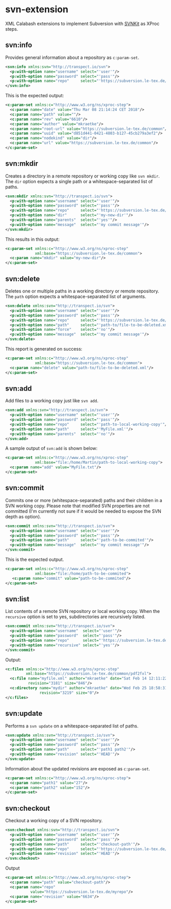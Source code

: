 # svn-extension
XML Calabash extensions to implement Subversion with [SVNKit](https://svnkit.com) as XProc steps.

## svn:info

Provides general information about a repository as `c:param-set`.

```xml
<svn:info xmlns:svn="http://transpect.io/svn">
  <p:with-option name="username" select="'user'"/>
  <p:with-option name="password" select="'pass'"/>
  <p:with-option name="repo"     select="'https://subversion.le-tex.de/common/'"/>
</svn:info>
```

This is the expected output:

```xml
<c:param-set xmlns:c="http://www.w3.org/ns/xproc-step">
  <c:param name="date" value="Thu Mar 08 21:14:24 CET 2018"/>
  <c:param name="path" value=""/>
  <c:param name="rev" value="6610"/>
  <c:param name="author" value="mkraetke"/>
  <c:param name="root-url" value="https://subversion.le-tex.de/common"/>
  <c:param name="uuid" value="d851d441-0421-4803-b127-45cb279a3ef2"/>
  <c:param name="nodekind" value="dir"/>
  <c:param name="url" value="https://subversion.le-tex.de/common"/>
</c:param-set>
```

## svn:mkdir

Creates a directory in a remote repository or working copy like `svn mkdir`.
The `dir` option expects a single path or a whitespace-separated list of paths.

```xml
<svn:mkdir xmlns:svn="http://transpect.io/svn">
  <p:with-option name="username" select="'user'"/>
  <p:with-option name="password" select="'pass'"/>
  <p:with-option name="repo"     select="'https://subversion.le-tex.de/common'"/>
  <p:with-option name="dir"      select="'my-new-dir'"/>
  <p:with-option name="parents"  select="'yes'"/>
  <p:with-option name="message"  select="'my commit message'"/>
</svn:mkdir>
```
This results in this output:

```xml
<c:param-set xmlns:c="http://www.w3.org/ns/xproc-step"
             xml:base="https://subversion.le-tex.de/common">
  <c:param name="mkdir" value="my-new-dir"/>
</c:param-set>
```

## svn:delete

Deletes one or multiple paths in a working directory or remote repository. The `path`
option expects a whitespace-separated list of arguments.

```xml
<svn:delete xmlns:svn="http://transpect.io/svn">
  <p:with-option name="username" select="'user'"/>
  <p:with-option name="password" select="'pass'"/>
  <p:with-option name="repo"     select="'https://subversion.le-tex.de/common'"/>
  <p:with-option name="path"     select="'path-to/file-to-be-deleted.xml'"/>
  <p:with-option name="force"    select="'no'"/>
  <p:with-option name="message"  select="'my commit message'"/>
</svn:delete>
```

This report is generated on success:

```xml
<c:param-set xmlns:c="http://www.w3.org/ns/xproc-step"
             xml:base="https://subversion.le-tex.de/common">
  <c:param name="delete" value="path-to/file-to-be-deleted.xml"/>
</c:param-set>
```

## svn:add

Add files to a working copy just like `svn add`.

```xml
<svn:add xmlns:svn="http://transpect.io/svn">
  <p:with-option name="username" select="'user'"/>
  <p:with-option name="password" select="'pass'"/>
  <p:with-option name="repo"     select="'path-to-local-working-copy'"/>
  <p:with-option name="path"     select="'MyFile.xml'"/>
  <p:with-option name="parents"  select="'no'"/>
</svn:add>
```

A sample output of `svn:add` is shown below:

```xml
<c:param-set xmlns:c="http://www.w3.org/ns/xproc-step"
             xml:base="file:/home/Martin/path-to-local-working-copy">
  <c:param name="add" value="MyFile.txt"/>
</c:param-set>
```

## svn:commit

Commits one or more (whitespace-separated) paths and their children
in a SVN working copy. Please note that modified SVN properties are
not committed (I'm currently not sure if it would be needed to expose
the SVN depth as option).

```xml
<svn:commit xmlns:svn="http://transpect.io/svn">
  <p:with-option name="username" select="'user'"/>
  <p:with-option name="password" select="'pass'"/>
  <p:with-option name="path"     select="'path-to-be-commited'"/>
  <p:with-option name="message"  select="'my commit message'"/>
</svn:commit>
```

This is the expected output.

```xml
<c:param-set xmlns:c="http://www.w3.org/ns/xproc-step"
             xml:base="file:/home/path-to-be-commited">
   <c:param name="commit" value="path-to-be-commited"/>
</c:param-set>
```

## svn:list

List contents of a remote SVN repository or local working copy.
When the `recursive` option is set to yes, subdirectories are recursively listed.

```xml
<svn:commit xmlns:svn="http://transpect.io/svn">
  <p:with-option name="username"  select="'user'"/>
  <p:with-option name="password"  select="'pass'"/>
  <p:with-option name="repo"      select="'https://subversion.le-tex.de/common'"/>
  <p:with-option name="recursive" select="'yes'"/>
</svn:commit>
```

Output:
```xml
<c:files xmlns:c="http://www.w3.org/ns/xproc-step"
         xml:base="https://subversion.le-tex.de/common/pdf2fxl">
  <c:file name="myfile.xml" author="mkraetke" date="Sat Feb 14 12:11:22 CET 2015"
          revision="3181" size="846"/>
  <c:directory name="mydir" author="mkraetke" date="Wed Feb 25 18:58:31 CET 2015" 
               revision="3219" size="0"/>
</c:files>
```


## svn:update

Performs a `svn update` on a whitespace-separated list of paths.

```xml
<svn:update xmlns:svn="http://transpect.io/svn">
  <p:with-option name="username" select="'user'"/>
  <p:with-option name="password" select="'pass'"/>
  <p:with-option name="path"     select="'path1 path2'"/>
  <p:with-option name="revision" select="'HEAD'"/>
</svn:update>
```

Information about the updated revisions are exposed as `c:param-set`.

```xml
<c:param-set xmlns:c="http://www.w3.org/ns/xproc-step">
  <c:param name="path1" value="27"/>
  <c:param name="path2" value="152"/>
</c:param-set>
```

## svn:checkout

Checkout a working copy of a SVN repository.

```xml
<svn:checkout xmlns:svn="http://transpect.io/svn">
  <p:with-option name="username" select="'user'"/>
  <p:with-option name="password" select="'pass'"/>
  <p:with-option name="path"     select="'checkout-path'"/>
  <p:with-option name="repo"     select="'https://subversion.le-tex.de/myrepo'"/>
  <p:with-option name="revision" select="'HEAD'"/>
</svn:checkout>
```

Output

```xml
<c:param-set xmlns:c="http://www.w3.org/ns/xproc-step">
  <c:param name="path" value="checkout-path"/>
  <c:param name="repo"
           value="https://subversion.le-tex.de/myrepo"/>
  <c:param name="revision" value="6634"/>
</c:param-set>
```
